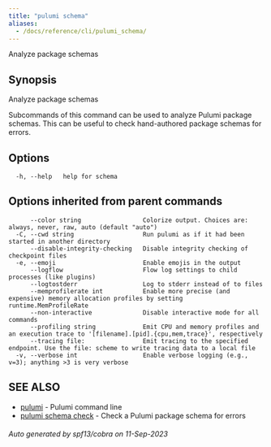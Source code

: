 ```yaml
---
title: "pulumi schema"
aliases:
  - /docs/reference/cli/pulumi_schema/
---
```




Analyze package schemas

## Synopsis

Analyze package schemas

Subcommands of this command can be used to analyze Pulumi package schemas. This can be useful to check hand-authored
package schemas for errors.

## Options

```
  -h, --help   help for schema
```

## Options inherited from parent commands

```
      --color string                 Colorize output. Choices are: always, never, raw, auto (default "auto")
  -C, --cwd string                   Run pulumi as if it had been started in another directory
      --disable-integrity-checking   Disable integrity checking of checkpoint files
  -e, --emoji                        Enable emojis in the output
      --logflow                      Flow log settings to child processes (like plugins)
      --logtostderr                  Log to stderr instead of to files
      --memprofilerate int           Enable more precise (and expensive) memory allocation profiles by setting runtime.MemProfileRate
      --non-interactive              Disable interactive mode for all commands
      --profiling string             Emit CPU and memory profiles and an execution trace to '[filename].[pid].{cpu,mem,trace}', respectively
      --tracing file:                Emit tracing to the specified endpoint. Use the file: scheme to write tracing data to a local file
  -v, --verbose int                  Enable verbose logging (e.g., v=3); anything >3 is very verbose
```

## SEE ALSO

* [pulumi](/docs/cli/commands/pulumi/)	 - Pulumi command line
* [pulumi schema check](/docs/cli/commands/pulumi_schema_check/)	 - Check a Pulumi package schema for errors

###### Auto generated by spf13/cobra on 11-Sep-2023

